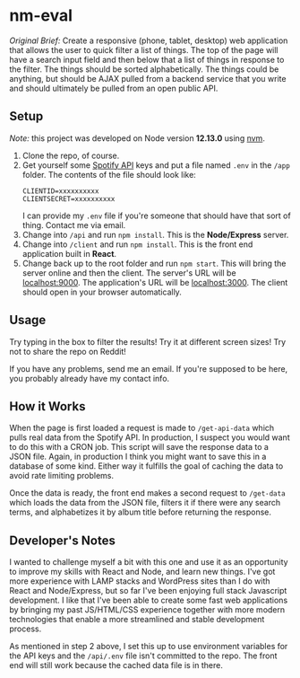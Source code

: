 # nm-eval

*Original Brief:*
Create a responsive (phone, tablet, desktop) web application that allows the user to quick filter a list of things. The top of the page will have a search input field and then below that a list of things in response to the filter. The things should be sorted alphabetically. The things could be anything, but should be AJAX pulled from a backend service that you write and should ultimately be pulled from an open public API.


## Setup

*Note:* this project was developed on Node version **12.13.0** using [nvm](https://github.com/nvm-sh/nvm).
1. Clone the repo, of course.
2. Get yourself some [Spotify API](https://developer.spotify.com/dashboard/applications) keys and put a file named `.env` in the `/app` folder. The contents of the file should look like:
    ```
    CLIENTID=xxxxxxxxxx
    CLIENTSECRET=xxxxxxxxxx
    ```
    I can provide my `.env` file if you're someone that should have that sort of thing. Contact me via email.
3. Change into `/api` and run `npm install`. This is the **Node/Express** server.
4. Change into `/client` and run `npm install`. This is the front end application built in **React**.
5. Change back up to the root folder and run `npm start`. This will bring the server online and then the client. The server's URL will be [localhost:9000](http://localhost:9000/). The application's URL will be [localhost:3000](http://localhost:3000/). The client should open in your browser automatically.


## Usage

Try typing in the box to filter the results! Try it at different screen sizes! Try not to share the repo on Reddit!

If you have any problems, send me an email. If you're supposed to be here, you probably already have my contact info.


## How it Works

When the page is first loaded a request is made to `/get-api-data` which pulls real data from the Spotify API. In production, I suspect you would want to do this with a CRON job. This script will save the response data to a JSON file. Again, in production I think you might want to save this in a database of some kind. Either way it fulfills the goal of caching the data to avoid rate limiting problems.

Once the data is ready, the front end makes a second request to `/get-data` which loads the data from the JSON file, filters it if there were any search terms, and alphabetizes it by album title before returning the response.


## Developer's Notes

I wanted to challenge myself a bit with this one and use it as an opportunity to improve my skills with React and Node, and learn new things. I've got more experience with LAMP stacks and WordPress sites than I do with React and Node/Express, but so far I've been enjoying full stack Javascript development. I like that I've been able to create some fast web applications by bringing my past JS/HTML/CSS experience together with more modern technologies that enable a more streamlined and stable development process.

As mentioned in step 2 above, I set this up to use environment variables for the API keys and the `/api/.env` file isn't committed to the repo. The front end will still work because the cached data file is in there.
